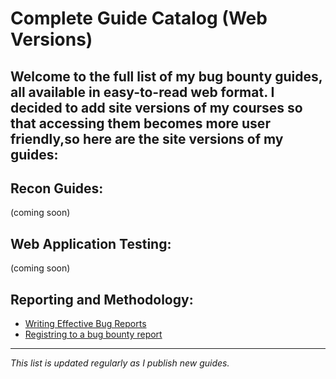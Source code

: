 # Complete Guide Catalog (Web Versions)

Welcome to the full list of my bug bounty guides, all available in easy-to-read web format. I decided to add site versions of my courses so that accessing them becomes more user friendly,so here are the site versions of my guides:
---

## Recon Guides:
(coming soon)

## Web Application Testing:
(coming soon)

## Reporting and Methodology:

- [Writing Effective Bug Reports](https://averageprogrammer205.github.io/Offensivesec-kit/How-to-report-bugs/)  
- [Registring to a bug bounty report](https://averageprogrammer205.github.io/Offensivesec-kit/Platforms/)

---

*This list is updated regularly as I publish new guides.*

